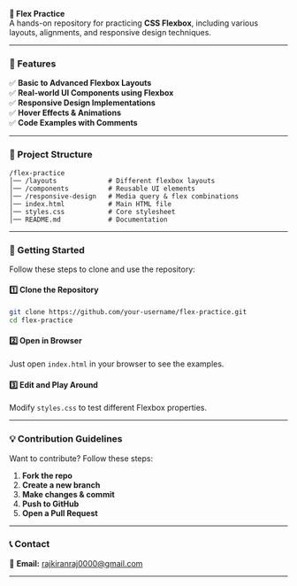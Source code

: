 
**📝 Flex Practice**  
A hands-on repository for practicing **CSS Flexbox**, including various layouts, alignments, and responsive design techniques.

---

### **📌 Features**
✅ **Basic to Advanced Flexbox Layouts**  
✅ **Real-world UI Components using Flexbox**  
✅ **Responsive Design Implementations**  
✅ **Hover Effects & Animations**  
✅ **Code Examples with Comments**  

---

### **📂 Project Structure**
```
/flex-practice
│── /layouts             # Different flexbox layouts
│── /components          # Reusable UI elements
│── /responsive-design   # Media query & flex combinations
│── index.html           # Main HTML file
│── styles.css           # Core stylesheet
│── README.md            # Documentation
```

---

### **🚀 Getting Started**
Follow these steps to clone and use the repository:

#### **1️⃣ Clone the Repository**
```sh
git clone https://github.com/your-username/flex-practice.git
cd flex-practice
```

#### **2️⃣ Open in Browser**
Just open `index.html` in your browser to see the examples.

#### **3️⃣ Edit and Play Around**
Modify `styles.css` to test different Flexbox properties.

---

### **💡 Contribution Guidelines**
Want to contribute? Follow these steps:  

1. **Fork the repo**  
2. **Create a new branch**  
3. **Make changes & commit**  
4. **Push to GitHub**  
5. **Open a Pull Request**  

---

### **📞 Contact**
📧 **Email:** rajkiranraj0000@gmail.com  

---
